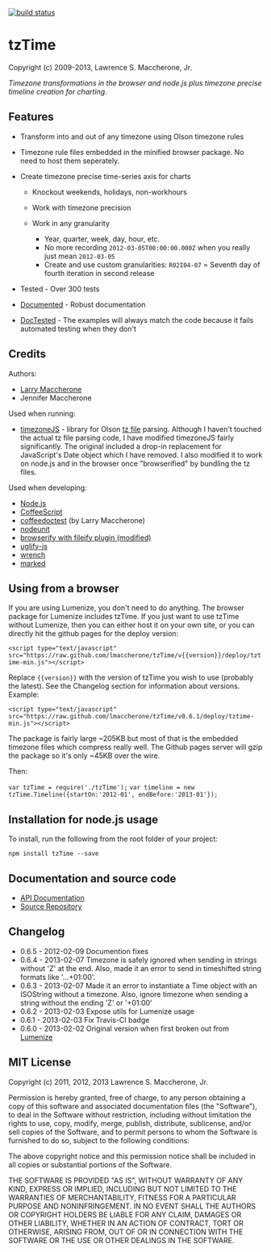 [![build status](https://travis-ci.org/lmaccherone/tzTime.png?branch=master)](http://travis-ci.org/lmaccherone/tzTime)
# tzTime #

Copyright (c) 2009-2013, Lawrence S. Maccherone, Jr.

_Timezone transformations in the browser and node.js plus timezone precise timeline creation for charting._

## Features ##

* Transform into and out of any timezone using Olson timezone rules
* Timezone rule files embedded in the minified browser package. No need to host them
  seperately.
* Create timezone precise time-series axis for charts

  * Knockout weekends, holidays, non-workhours
  * Work with timezone precision
  * Work in any granularity

    * Year, quarter, week, day, hour, etc.
    * No more recording `2012-03-05T00:00:00.000Z` when you really just mean `2012-03-05`
    * Create and use custom granularities: `R02I04-07` = Seventh day of fourth iteration in
      second release

* Tested - Over 300 tests
* [Documented](http://lmaccherone.github.com/tzTime/docs/tztime-docs/index.html) - Robust
  documentation
* [DocTested](https://github.com/lmaccherone/coffeedoctest) - The examples will always match
  the code because it fails automated testing when they don't

## Credits ##

Authors:

* [Larry Maccherone](http://maccherone.com)
* Jennifer Maccherone

Used when running:

* [timezoneJS](https://github.com/mde/timezone-js) - library for Olson
  [tz file](http://www.twinsun.com/tz/tz-link.htm) parsing.  Although I haven't touched the
  actual tz file parsing code, I have modified timezoneJS fairly significantly. The original 
  included a drop-in replacement for JavaScript's Date object which I have removed. I also 
  modified it to work on node.js and in the browser once "browserified" by bundling the tz 
  files.

Used when developing:

* [Node.js](http://nodejs.org/)
* [CoffeeScript](http://coffeescript.org/)
* [coffeedoctest](https://github.com/lmaccherone/coffeedoctest) (by Larry Maccherone)
* [nodeunit](https://github.com/caolan/nodeunit)
* [browserify with fileify plugin (modified)](https://github.com/substack/node-browserify)
* [uglify-js](https://github.com/mishoo/UglifyJS)
* [wrench](https://github.com/ryanmcgrath/wrench-js)
* [marked](https://github.com/chjj/marked)

## Using from a browser ##

If you are using Lumenize, you don't need to do anything. The browser package for Lumenize includes tzTime. If you just want to use tzTime without Lumenize, then you can either host it on your own site, or you can directly hit the github pages for the deploy version:

`<script type="text/javascript" src="https://raw.github.com/lmaccherone/tzTime/v{{version}}/deploy/tztime-min.js"></script>`

Replace `{{version}}` with the version of tzTime you wish to use (probably the latest). See the Changelog section for information about versions. Example:

`<script type="text/javascript" src="https://raw.github.com/lmaccherone/tzTime/v0.6.1/deploy/tztime-min.js"></script>`

The package is fairly large ~205KB but most of that is the embedded timezone files which compress really well. The Github pages server will gzip the package so it's only ~45KB over the wire.

Then:

`var tzTime = require('./tzTime');`
`var timeline = new tzTime.Timeline({startOn:'2012-01', endBefore:'2013-01'});`
    
## Installation for node.js usage ##

To install, run the following from the root folder of your project:

`npm install tzTime --save`

## Documentation and source code ##

* [API Documentation](http://lmaccherone.github.com/tzTime/docs/tztime-docs/index.html)
* [Source Repository](https://github.com/lmaccherone/tzTime)

## Changelog ##

* 0.6.5 - 2012-02-09 Documention fixes
* 0.6.4 - 2013-02-07 Timezone is safely ignored when sending in strings without 'Z' at the 
  end. Also, made it an error to send in timeshifted string formats like '...+01:00'. 
* 0.6.3 - 2013-02-07 Made it an error to instantiate a Time object with an ISOString without a 
  timezone. Also, ignore timezone when sending a string without the ending 'Z' or '+01:00'
* 0.6.2 - 2013-02-03 Expose utils for Lumenize usage
* 0.6.1 - 2013-02-03 Fix Travis-CI badge
* 0.6.0 - 2013-02-02 Original version when first broken out from [Lumenize](http://lmaccherone.github.com/Lumenize)

## MIT License ##

Copyright (c) 2011, 2012, 2013 Lawrence S. Maccherone, Jr.

Permission is hereby granted, free of charge, to any person obtaining a copy of this software and associated 
documentation files (the "Software"), to deal in the Software without restriction, including without limitation 
the rights to use, copy, modify, merge, publish, distribute, sublicense, and/or sell copies of the Software, and 
to permit persons to whom the Software is furnished to do so, subject to the following conditions:

The above copyright notice and this permission notice shall be included in all copies or substantial portions of the Software.

THE SOFTWARE IS PROVIDED "AS IS", WITHOUT WARRANTY OF ANY KIND, EXPRESS OR IMPLIED, INCLUDING BUT NOT LIMITED 
TO THE WARRANTIES OF MERCHANTABILITY, FITNESS FOR A PARTICULAR PURPOSE AND NONINFRINGEMENT. IN NO EVENT SHALL 
THE AUTHORS OR COPYRIGHT HOLDERS BE LIABLE FOR ANY CLAIM, DAMAGES OR OTHER LIABILITY, WHETHER IN AN ACTION OF 
CONTRACT, TORT OR OTHERWISE, ARISING FROM, OUT OF OR IN CONNECTION WITH THE SOFTWARE OR THE USE OR OTHER DEALINGS 
IN THE SOFTWARE.






